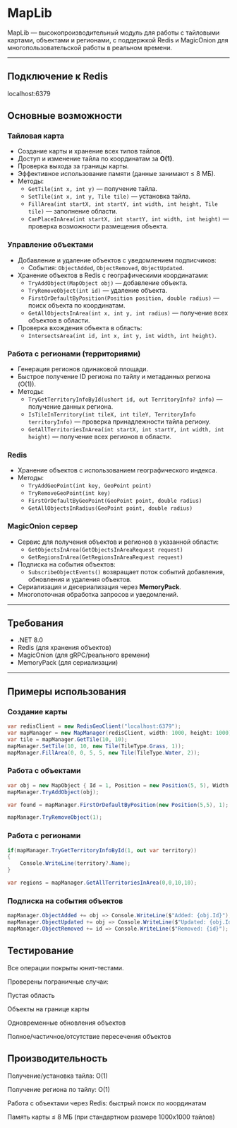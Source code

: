 # MapLib

MapLib — высокопроизводительный модуль для работы с тайловыми картами, объектами и регионами, с поддержкой Redis и MagicOnion для многопользовательской работы в реальном времени.  

---

## Подключение к Redis
localhost:6379

## Основные возможности

### Тайловая карта
- Создание карты и хранение всех типов тайлов.
- Доступ и изменение тайла по координатам за **O(1)**.
- Проверка выхода за границы карты.
- Эффективное использование памяти (данные занимают ≤ 8 МБ).
- Методы:
  - `GetTile(int x, int y)` — получение тайла.
  - `SetTile(int x, int y, Tile tile)` — установка тайла.
  - `FillArea(int startX, int startY, int width, int height, Tile tile)` — заполнение области.
  - `CanPlaceInArea(int startX, int startY, int width, int height)` — проверка возможности размещения объекта.

### Управление объектами
- Добавление и удаление объектов с уведомлением подписчиков:
  - События: `ObjectAdded`, `ObjectRemoved`, `ObjectUpdated`.
- Хранение объектов в Redis с географическими координатами:
  - `TryAddObject(MapObject obj)` — добавление объекта.
  - `TryRemoveObject(int id)` — удаление объекта.
  - `FirstOrDefaultByPosition(Position position, double radius)` — поиск объекта по координатам.
  - `GetAllObjectsInArea(int x, int y, int radius)` — получение всех объектов в области.
- Проверка вхождения объекта в область:
  - `IntersectsArea(int id, int x, int y, int width, int height)`.

### Работа с регионами (территориями)
- Генерация регионов одинаковой площади.
- Быстрое получение ID региона по тайлу и метаданных региона (O(1)).
- Методы:
  - `TryGetTerritoryInfoById(ushort id, out TerritoryInfo? info)` — получение данных региона.
  - `IsTileInTerritory(int tileX, int tileY, TerritoryInfo territoryInfo)` — проверка принадлежности тайла региону.
  - `GetAllTerritoriesInArea(int startX, int startY, int width, int height)` — получение всех регионов в области.

### Redis
- Хранение объектов с использованием географического индекса.
- Методы:
  - `TryAddGeoPoint(int key, GeoPoint point)`
  - `TryRemoveGeoPoint(int key)`
  - `FirstOrDefaultByGeoPoint(GeoPoint point, double radius)`
  - `GetAllObjectsInRadius(GeoPoint point, double radius)`

### MagicOnion сервер
- Сервис для получения объектов и регионов в указанной области:
  - `GetObjectsInArea(GetObjectsInAreaRequest request)`
  - `GetRegionsInArea(GetRegionsInAreaRequest request)`
- Подписка на события объектов:
  - `SubscribeObjectEvents()` возвращает поток событий добавления, обновления и удаления объектов.
- Сериализация и десериализация через **MemoryPack**.
- Многопоточная обработка запросов и уведомлений.

---

## Требования
- .NET 8.0
- Redis (для хранения объектов)
- MagicOnion (для gRPC/реального времени)
- MemoryPack (для сериализации)

---

## Примеры использования

### Создание карты
```csharp
var redisClient = new RedisGeoClient("localhost:6379");
var mapManager = new MapManager(redisClient, width: 1000, height: 1000);
var tile = mapManager.GetTile(10, 10);
mapManager.SetTile(10, 10, new Tile(TileType.Grass, 1));
mapManager.FillArea(0, 0, 5, 5, new Tile(TileType.Water, 2));
```

### Работа с объектами
```csharp
var obj = new MapObject { Id = 1, Position = new Position(5, 5), Width = 2, Height = 2 };
mapManager.TryAddObject(obj);

var found = mapManager.FirstOrDefaultByPosition(new Position(5,5), 1);

mapManager.TryRemoveObject(1);
```

### Работа с регионами
```csharp
if(mapManager.TryGetTerritoryInfoById(1, out var territory))
{
	Console.WriteLine(territory?.Name);
}

var regions = mapManager.GetAllTerritoriesInArea(0,0,10,10);
```

### Подписка на события объектов
```csharp
mapManager.ObjectAdded += obj => Console.WriteLine($"Added: {obj.Id}");
mapManager.ObjectUpdated += obj => Console.WriteLine($"Updated: {obj.Id}");
mapManager.ObjectRemoved += id => Console.WriteLine($"Removed: {id}");
```


## Тестирование

Все операции покрыты юнит-тестами.

Проверены пограничные случаи:

Пустая область

Объекты на границе карты

Одновременные обновления объектов

Полное/частичное/отсутствие пересечения объектов


## Производительность

Получение/установка тайла: O(1)

Получение региона по тайлу: O(1)

Работа с объектами через Redis: быстрый поиск по координатам

Память карты ≤ 8 МБ (при стандартном размере 1000x1000 тайлов)

